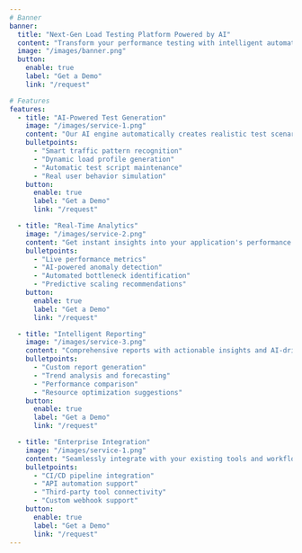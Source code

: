 ```yaml
---
# Banner
banner:
  title: "Next-Gen Load Testing Platform Powered by AI"
  content: "Transform your performance testing with intelligent automation, real-time analytics, and predictive insights. Get actionable results faster."
  image: "/images/banner.png"
  button:
    enable: true
    label: "Get a Demo"
    link: "/request"

# Features
features:
  - title: "AI-Powered Test Generation"
    image: "/images/service-1.png"
    content: "Our AI engine automatically creates realistic test scenarios based on your actual user patterns and application behavior."
    bulletpoints:
      - "Smart traffic pattern recognition"
      - "Dynamic load profile generation"
      - "Automatic test script maintenance"
      - "Real user behavior simulation"
    button:
      enable: true
      label: "Get a Demo"
      link: "/request"

  - title: "Real-Time Analytics"
    image: "/images/service-2.png"
    content: "Get instant insights into your application's performance with our advanced analytics dashboard."
    bulletpoints:
      - "Live performance metrics"
      - "AI-powered anomaly detection"
      - "Automated bottleneck identification"
      - "Predictive scaling recommendations"
    button:
      enable: true
      label: "Get a Demo"
      link: "/request"

  - title: "Intelligent Reporting"
    image: "/images/service-3.png"
    content: "Comprehensive reports with actionable insights and AI-driven recommendations for optimization."
    bulletpoints:
      - "Custom report generation"
      - "Trend analysis and forecasting"
      - "Performance comparison"
      - "Resource optimization suggestions"
    button:
      enable: true
      label: "Get a Demo"
      link: "/request"

  - title: "Enterprise Integration"
    image: "/images/service-1.png"
    content: "Seamlessly integrate with your existing tools and workflows for maximum efficiency."
    bulletpoints:
      - "CI/CD pipeline integration"
      - "API automation support"
      - "Third-party tool connectivity"
      - "Custom webhook support"
    button:
      enable: true
      label: "Get a Demo"
      link: "/request"
---
```


